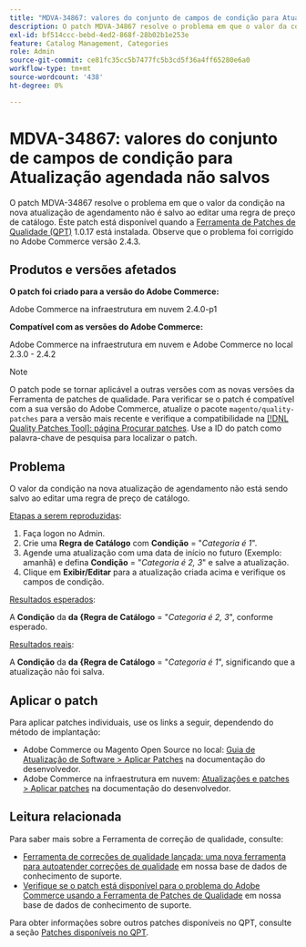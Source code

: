 ```yaml
---
title: "MDVA-34867: valores do conjunto de campos de condição para Atualização agendada não salvos"
description: O patch MDVA-34867 resolve o problema em que o valor da condição na nova atualização de agendamento não é salvo ao editar uma regra de preço de catálogo. Este patch está disponível quando a [Ferramenta de correções de qualidade (QPT)](/help/announcements/adobe-commerce-announcements/magento-quality-patches-released-new-tool-to-self-serve-quality-patches.md) 1.0.17 está instalada. Observe que o problema foi corrigido no Adobe Commerce versão 2.4.3.
exl-id: bf514ccc-bebd-4ed2-868f-28b02b1e253e
feature: Catalog Management, Categories
role: Admin
source-git-commit: ce81fc35cc5b7477fc5b3cd5f36a4ff65280e6a0
workflow-type: tm+mt
source-wordcount: '438'
ht-degree: 0%

---
```


# MDVA-34867: valores do conjunto de campos de condição para Atualização agendada não salvos

O patch MDVA-34867 resolve o problema em que o valor da condição na nova atualização de agendamento não é salvo ao editar uma regra de preço de catálogo. Este patch está disponível quando a [Ferramenta de Patches de Qualidade (QPT)](/help/announcements/adobe-commerce-announcements/magento-quality-patches-released-new-tool-to-self-serve-quality-patches.md) 1.0.17 está instalada. Observe que o problema foi corrigido no Adobe Commerce versão 2.4.3.

## Produtos e versões afetados

**O patch foi criado para a versão do Adobe Commerce:**

Adobe Commerce na infraestrutura em nuvem 2.4.0-p1

**Compatível com as versões do Adobe Commerce:**

Adobe Commerce na infraestrutura em nuvem e Adobe Commerce no local 2.3.0 - 2.4.2

>[!NOTE]
>
>O patch pode se tornar aplicável a outras versões com as novas versões da Ferramenta de patches de qualidade. Para verificar se o patch é compatível com a sua versão do Adobe Commerce, atualize o pacote `magento/quality-patches` para a versão mais recente e verifique a compatibilidade na [[!DNL Quality Patches Tool]: página Procurar patches](https://devdocs.magento.com/quality-patches/tool.html#patch-grid). Use a ID do patch como palavra-chave de pesquisa para localizar o patch.

## Problema

O valor da condição na nova atualização de agendamento não está sendo salvo ao editar uma regra de preço de catálogo.

<u>Etapas a serem reproduzidas</u>:

1. Faça logon no Admin.
1. Crie uma **Regra de Catálogo** com **Condição** = &quot;*Categoria é 1*&quot;.
1. Agende uma atualização com uma data de início no futuro (Exemplo: amanhã) e defina **Condição** = &quot;*Categoria é 2, 3*&quot; e salve a atualização.
1. Clique em **Exibir/Editar** para a atualização criada acima e verifique os campos de condição.

<u>Resultados esperados</u>:

A **Condição** da **da {Regra de Catálogo** = &quot;*Categoria é 2, 3*&quot;, conforme esperado.

<u>Resultados reais</u>:

A **Condição** da **da {Regra de Catálogo** = &quot;*Categoria é 1*&quot;, significando que a atualização não foi salva.

## Aplicar o patch

Para aplicar patches individuais, use os links a seguir, dependendo do método de implantação:

* Adobe Commerce ou Magento Open Source no local: [Guia de Atualização de Software > Aplicar Patches](https://devdocs.magento.com/guides/v2.4/comp-mgr/patching/mqp.html) na documentação do desenvolvedor.
* Adobe Commerce na infraestrutura em nuvem: [Atualizações e patches > Aplicar patches](https://devdocs.magento.com/cloud/project/project-patch.html) na documentação do desenvolvedor.

## Leitura relacionada

Para saber mais sobre a Ferramenta de correção de qualidade, consulte:

* [Ferramenta de correções de qualidade lançada: uma nova ferramenta para autoatender correções de qualidade](/help/announcements/adobe-commerce-announcements/magento-quality-patches-released-new-tool-to-self-serve-quality-patches.md) em nossa base de dados de conhecimento de suporte.
* [Verifique se o patch está disponível para o problema do Adobe Commerce usando a Ferramenta de Patches de Qualidade](/help/support-tools/patches-available-in-qpt-tool/check-patch-for-magento-issue-with-magento-quality-patches.md) em nossa base de dados de conhecimento de suporte.

Para obter informações sobre outros patches disponíveis no QPT, consulte a seção [Patches disponíveis no QPT](https://support.magento.com/hc/en-us/sections/360010506631-Patches-available-in-QPT-tool-).
